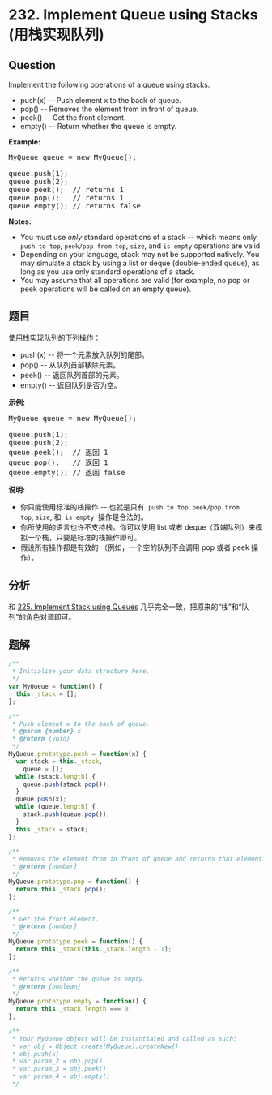 # 232. Implement Queue using Stacks (用栈实现队列)

## Question

Implement the following operations of a queue using stacks.

-   push(x) -- Push element x to the back of queue.
-   pop() -- Removes the element from in front of queue.
-   peek() -- Get the front element.
-   empty() -- Return whether the queue is empty.

**Example:**

<pre>MyQueue queue = new MyQueue();

queue.push(1);
queue.push(2);  
queue.peek();  // returns 1
queue.pop();   // returns 1
queue.empty(); // returns false</pre>

**Notes:**

-   You must use _only_ standard operations of a stack -- which means only `push to top`, `peek/pop from top`, `size`, and `is empty` operations are valid.
-   Depending on your language, stack may not be supported natively. You may simulate a stack by using a list or deque (double-ended queue), as long as you use only standard operations of a stack.
-   You may assume that all operations are valid (for example, no pop or peek operations will be called on an empty queue).

## 题目

使用栈实现队列的下列操作：

-   push(x) -- 将一个元素放入队列的尾部。
-   pop() -- 从队列首部移除元素。
-   peek() -- 返回队列首部的元素。
-   empty() -- 返回队列是否为空。

**示例:**

<pre>MyQueue queue = new MyQueue();

queue.push(1);
queue.push(2);  
queue.peek();  // 返回 1
queue.pop();   // 返回 1
queue.empty(); // 返回 false</pre>

**说明:**

-   你只能使用标准的栈操作 -- 也就是只有  `push to top`, `peek/pop from top`, `size`, 和  `is empty`  操作是合法的。
-   你所使用的语言也许不支持栈。你可以使用 list 或者 deque（双端队列）来模拟一个栈，只要是标准的栈操作即可。
-   假设所有操作都是有效的 （例如，一个空的队列不会调用 pop 或者 peek 操作）。

## 分析

和 [225. Implement Stack using Queues](./225.%20Implement%20Stack%20using%20Queues.md) 几乎完全一致，把原来的“栈”和“队列”的角色对调即可。

## 题解

```javascript
/**
 * Initialize your data structure here.
 */
var MyQueue = function() {
  this._stack = [];
};

/**
 * Push element x to the back of queue.
 * @param {number} x
 * @return {void}
 */
MyQueue.prototype.push = function(x) {
  var stack = this._stack,
    queue = [];
  while (stack.length) {
    queue.push(stack.pop());
  }
  queue.push(x);
  while (queue.length) {
    stack.push(queue.pop());
  }
  this._stack = stack;
};

/**
 * Removes the element from in front of queue and returns that element.
 * @return {number}
 */
MyQueue.prototype.pop = function() {
  return this._stack.pop();
};

/**
 * Get the front element.
 * @return {number}
 */
MyQueue.prototype.peek = function() {
  return this._stack[this._stack.length - 1];
};

/**
 * Returns whether the queue is empty.
 * @return {boolean}
 */
MyQueue.prototype.empty = function() {
  return this._stack.length === 0;
};

/**
 * Your MyQueue object will be instantiated and called as such:
 * var obj = Object.create(MyQueue).createNew()
 * obj.push(x)
 * var param_2 = obj.pop()
 * var param_3 = obj.peek()
 * var param_4 = obj.empty()
 */
```
